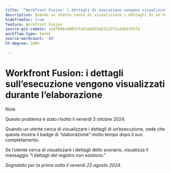 ```yaml
---
title: '“Workfront Fusion: i dettagli di esecuzione vengono visualizzati durante l’elaborazione”'
description: Quando un utente tenta di visualizzare i dettagli di un’esecuzione, vede che questa mostra il badge di elaborazione molto tempo dopo che è stata completata.
hidefromtoc: true
feature: Workfront Fusion
source-git-commit: ac07686c60025fab3ab815a6321271cd401355f4
workflow-type: tm+mt
source-wordcount: '89'
ht-degree: 100%

---
```



# Workfront Fusion: i dettagli sull’esecuzione vengono visualizzati durante l’elaborazione

>[!NOTE]
>
>Questo problema è stato risolto il venerdì 3 ottobre 2024.

Quando un utente cerca di visualizzare i dettagli di un’esecuzione, vede che questa mostra il badge di “elaborazione” molto tempo dopo il suo completamento.

Se l’utente cerca di visualizzare i dettagli dello scenario, visualizza il messaggio “I dettagli del registro non esistono.”

_Segnalato per la prima volta il venerdì 22 agosto 2024._
